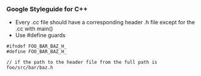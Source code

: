 ### Google Styleguide for C++
- Every .cc file should have a corresponding header .h file except for the .cc with main()
- Use #define guards
```
#ifndef FOO_BAR_BAZ_H_
#define FOO_BAR_BAZ_H_

// if the path to the header file from the full path is foo/src/bar/baz.h
```
